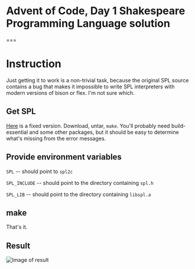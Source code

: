 # Advent of Code, Day 1 Shakespeare Programming Language solution
===

# Instruction

Just getting it to work is a non-trivial task, because the original SPL source
contains a bug that makes it impossible to write SPL interpreters with modern
versions of bison or flex. I'm not sure which.

## Get SPL
[Here](https://bitbucket.org/kcartmell/marlowe/downloads/marlowe-1.0.tar.gz) is
a fixed version. Download, untar, `make`. You'll probably need build-essential
and some other packages, but it should be easy to determine what's missing from
the error messages.

## Provide environment variables
`SPL` -- should point to `spl2c`

`SPL_INCLUDE` -- should point to the directory containing `spl.h`

`SPL_LIB` -- should point to the directory containing `libspl.a`

## make
That's it.

## Result
![Image of result][result]

[result]: http://i.imgur.com/6MrM8qQ.png
